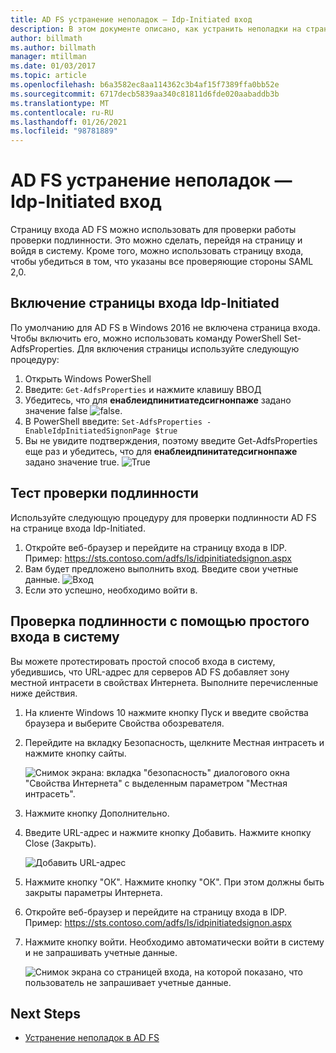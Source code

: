 ```yaml
---
title: AD FS устранение неполадок — Idp-Initiated вход
description: В этом документе описано, как устранить неполадки на странице входа AD FS.
author: billmath
ms.author: billmath
manager: mtillman
ms.date: 01/03/2017
ms.topic: article
ms.openlocfilehash: b6a3582ec8aa114362c3b4af15f7389ffa0bb52e
ms.sourcegitcommit: 6717decb5839aa340c81811d6fde020aabaddb3b
ms.translationtype: MT
ms.contentlocale: ru-RU
ms.lasthandoff: 01/26/2021
ms.locfileid: "98781889"
---
```

# <a name="ad-fs-troubleshooting---idp-initiated-sign-on"></a>AD FS устранение неполадок — Idp-Initiated вход
Страницу входа AD FS можно использовать для проверки работы проверки подлинности.  Это можно сделать, перейдя на страницу и войдя в систему.  Кроме того, можно использовать страницу входа, чтобы убедиться в том, что указаны все проверяющие стороны SAML 2,0.

## <a name="enable-the-idp-initiated-sign-on-page"></a>Включение страницы входа Idp-Initiated
По умолчанию для AD FS в Windows 2016 не включена страница входа.  Чтобы включить его, можно использовать команду PowerShell Set-AdfsProperties.  Для включения страницы используйте следующую процедуру:

1.  Открыть Windows PowerShell
2.  Введите:  `Get-AdfsProperties` и нажмите клавишу ВВОД
3.  Убедитесь, что для **енаблеидпинитиатедсигнонпаже** задано значение false ![ false.](media/ad-fs-tshoot-initiatedsignon/idp2.png)
4.  В PowerShell введите:  `Set-AdfsProperties -EnableIdpInitiatedSignonPage $true`
5.  Вы не увидите подтверждения, поэтому введите Get-AdfsProperties еще раз и убедитесь, что для **енаблеидпинитатедсигнонпаже** задано значение true.
![True](media/ad-fs-tshoot-initiatedsignon/idp4.png)

## <a name="test-authentication"></a>Тест проверки подлинности
Используйте следующую процедуру для проверки подлинности AD FS на странице входа Idp-Initiated.

1.  Откройте веб-браузер и перейдите на страницу входа в IDP.  Пример: https://sts.contoso.com/adfs/ls/idpinitiatedsignon.aspx
2.  Вам будет предложено выполнить вход.  Введите свои учетные данные.
![Вход](media/ad-fs-tshoot-initiatedsignon/idp5.png)
3.  Если это успешно, необходимо войти в.


## <a name="test-authentication-using-a-seamless-logon-experience"></a>Проверка подлинности с помощью простого входа в систему

Вы можете протестировать простой способ входа в систему, убедившись, что URL-адрес для серверов AD FS добавляет зону местной интрасети в свойствах Интернета.  Выполните перечисленные ниже действия.

1. На клиенте Windows 10 нажмите кнопку Пуск и введите свойства браузера и выберите Свойства обозревателя.

1. Перейдите на вкладку Безопасность, щелкните Местная интрасеть и нажмите кнопку сайты.

    ![Снимок экрана: вкладка "безопасность" диалогового окна "Свойства Интернета" с выделенным параметром "Местная интрасеть".](media/ad-fs-tshoot-initiatedsignon/idp8.png)

1. Нажмите кнопку Дополнительно.

1. Введите URL-адрес и нажмите кнопку Добавить.  Нажмите кнопку Close (Закрыть).

    ![Добавить URL-адрес](media/ad-fs-tshoot-initiatedsignon/idp9.png)

1. Нажмите кнопку "ОК".  Нажмите кнопку "ОК".  При этом должны быть закрыты параметры Интернета.

1. Откройте веб-браузер и перейдите на страницу входа в IDP.  Пример: https://sts.contoso.com/adfs/ls/idpinitiatedsignon.aspx

1. Нажмите кнопку войти.  Необходимо автоматически войти в систему и не запрашивать учетные данные.

    ![Снимок экрана со страницей входа, на которой показано, что пользователь не запрашивает учетные данные.](media/ad-fs-tshoot-initiatedsignon/idp6.png)

## <a name="next-steps"></a>Next Steps

- [Устранение неполадок в AD FS](ad-fs-tshoot-overview.md)
